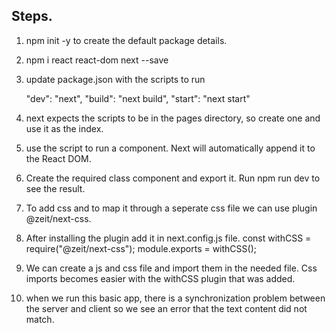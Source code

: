 ## Steps.

1. npm init -y 
to create the default package details.

2. npm i react react-dom next --save

3. update package.json with the scripts to run

    "dev": "next",
    "build": "next build",
    "start": "next start"

4. next expects the scripts to be in the pages directory, so create one and use it as the index.

5. use the script to run a component. Next will automatically append it to the React DOM.

6. Create the required class component and export it. Run npm run dev to see the result.

7. To add css and to map it through a seperate css file we can use plugin @zeit/next-css.

8. After installing the plugin add it in next.config.js file.
        const withCSS = require("@zeit/next-css");
        module.exports = withCSS();

9. We can create a js and css file and import them in the needed file. Css imports becomes easier with the withCSS plugin that was added.

10. when we run this basic app, there is a synchronization problem between the server and client so we see an error that the text content did not match.